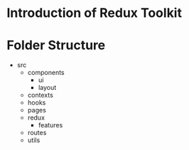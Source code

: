 # Introduction of Redux Toolkit

# Folder Structure

- src
  - components
    - ui
    - layout
  - contexts
  - hooks
  - pages
  - redux
    - features
  - routes
  - utils
